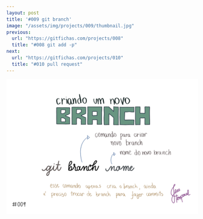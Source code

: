 ```yaml
---
layout: post
title: '#009 git branch'
image: "/assets/img/projects/009/thumbnail.jpg"
previous:
  url: "https://gitfichas.com/projects/008"
  title: "#008 git add -p"
next:
  url: "https://gitfichas.com/projects/010"
  title: "#010 pull request"
---
```


<img src="/assets/img/projects/009/full.jpg">